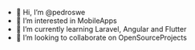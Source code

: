 - 👋 Hi, I’m @pedroswe
- 👀 I’m interested in MobileApps
- 🌱 I’m currently learning Laravel, Angular and Flutter
- 💞️ I’m looking to collaborate on OpenSourceProjects

<!---
pedroswe/pedroswe is a ✨ special ✨ repository because its `README.md` (this file) appears on your GitHub profile.
You can click the Preview link to take a look at your changes.
--->
